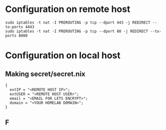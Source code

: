 # Configuration on remote host
```
sudo iptables -t nat -I PREROUTING -p tcp --dport 443 -j REDIRECT --to-ports 4443
sudo iptables -t nat -I PREROUTING -p tcp --dport 80 -j REDIRECT --to-ports 8000
```

# Configuration on local host
## Making secret/secret.nix

```
{
  extIP = "<REMOTE HOST IP>";
  extUSER = "<REMOTE HOST USER>";
  email = "<EMAIL FOR LETS ENCRYPT>";
  domain = "<YOUR HOMELAB DOMAIN>";
}
```

## F
```
```
